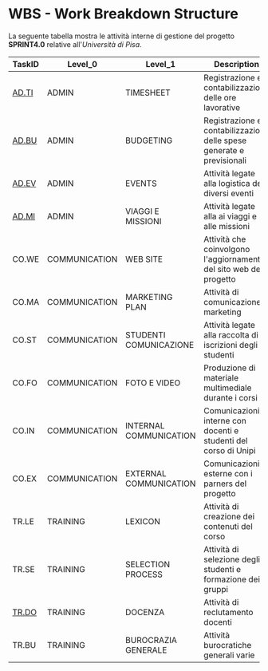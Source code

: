 # WBS - Work Breakdown Structure

La seguente tabella mostra le attività interne di gestione del progetto __SPRINT4.0__ relative all'_Università di Pisa_.

| TaskID | Level_0       | Level_1                | Description                                                           |
|--------|---------------|------------------------|-----------------------------------------------------------------------|
| [AD.TI](./admin)  | ADMIN         | TIMESHEET              | Registrazione e contabilizzazione delle ore lavorative                |
| [AD.BU](./admin/budget)  | ADMIN         | BUDGETING              | Registrazione e contabilizzazione delle spese generate e previsionali |
| [AD.EV](./admin/events)  | ADMIN         | EVENTS                 | Attività legate alla logistica dei diversi eventi                     |
| [AD.MI](./admin/missioni)  | ADMIN         | VIAGGI E MISSIONI                 | Attività legate alla ai viaggi e alle missioni                     |
| CO.WE  | COMMUNICATION | WEB SITE               | Attività che coinvolgono l'aggiornamento del sito web del progetto    |
| CO.MA  | COMMUNICATION | MARKETING PLAN         | Attività di comunicazione e marketing                                 |
| CO.ST  | COMMUNICATION | STUDENTI COMUNICAZIONE | Attività legate alla raccolta di iscrizioni degli studenti            |
| CO.FO  | COMMUNICATION | FOTO E VIDEO           | Produzione di materiale multimediale durante i corsi                  |
| CO.IN  | COMMUNICATION | INTERNAL COMMUNICATION | Comunicazioni interne con docenti e studenti del corso di Unipi       |
| CO.EX  | COMMUNICATION | EXTERNAL COMMUNICATION | Comunicazioni esterne con i parners del progetto                      |
| TR.LE  | TRAINING      | LEXICON                | Attività di creazione dei contenuti del corso                         |
| TR.SE  | TRAINING      | SELECTION PROCESS      | Attività di selezione degli studenti e formazione dei gruppi          |
| [TR.DO](/Training/Docenza)  | TRAINING      | DOCENZA      | Attività di reclutamento docenti          |
| TR.BU  | TRAINING      | BUROCRAZIA GENERALE            | Attività burocratiche generali varie                                  |

